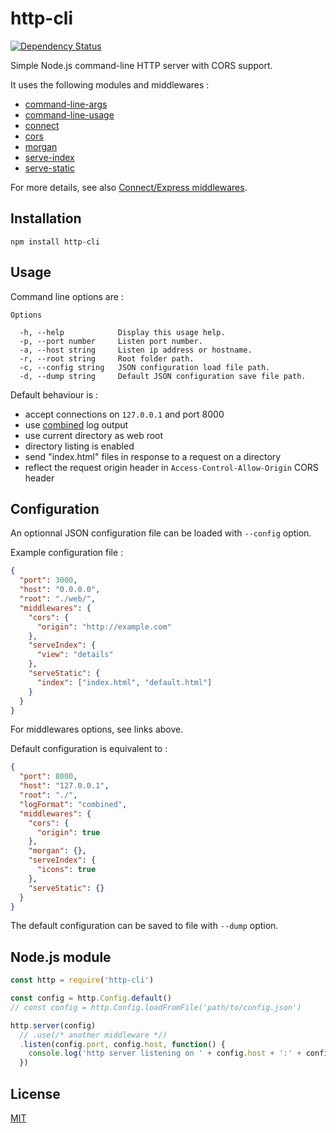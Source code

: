# http-cli

[![Dependency Status](https://david-dm.org/playmedia/http-cli.svg)](https://david-dm.org/playmedia/http-cli)

Simple Node.js command-line HTTP server with CORS support.

It uses the following modules and middlewares :

* [command-line-args](https://www.npmjs.com/package/command-line-args)
* [command-line-usage](https://github.com/75lb/command-line-usage)
* [connect](https://www.npmjs.com/package/connect)
* [cors](https://www.npmjs.com/package/cors)
* [morgan](https://www.npmjs.com/package/morgan)
* [serve-index](https://www.npmjs.com/package/serve-index)
* [serve-static](https://www.npmjs.com/package/serve-static)

For more details, see also [Connect/Express middlewares](https://github.com/expressjs).

## Installation

```
npm install http-cli
```

## Usage

Command line options are :

```
Options

  -h, --help            Display this usage help.
  -p, --port number     Listen port number.
  -a, --host string     Listen ip address or hostname.
  -r, --root string     Root folder path.
  -c, --config string   JSON configuration load file path.
  -d, --dump string     Default JSON configuration save file path.
```

Default behaviour is :

* accept connections on `127.0.0.1` and port 8000
* use [combined](https://www.npmjs.com/package/morgan#combined) log output
* use current directory as web root
* directory listing is enabled
* send "index.html" files in response to a request on a directory
* reflect the request origin header in `Access-Control-Allow-Origin` CORS header

## Configuration

An optionnal JSON configuration file can be loaded with `--config` option.

Example configuration file :

```json
{
  "port": 3000,
  "host": "0.0.0.0",
  "root": "./web/",
  "middlewares": {
    "cors": {
      "origin": "http://example.com"
    },
    "serveIndex": {
      "view": "details"
    },
    "serveStatic": {
      "index": ["index.html", "default.html"]
    }
  }
}
```

For middlewares options, see links above.

Default configuration is equivalent to :

```json
{
  "port": 8000,
  "host": "127.0.0.1",
  "root": "./",
  "logFormat": "combined",
  "middlewares": {
    "cors": {
      "origin": true
    },
    "morgan": {},
    "serveIndex": {
      "icons": true
    },
    "serveStatic": {}
  }
}
```

The default configuration can be saved to file with `--dump` option.

## Node.js module

```javascript
const http = require('http-cli')

const config = http.Config.default()
// const config = http.Config.loadFromFile('path/to/config.json')

http.server(config)
  // .use(/* another middleware */)
  .listen(config.port, config.host, function() {
    console.log('http server listening on ' + config.host + ':' + config.port)
  })
```

## License

[MIT](LICENSE)
